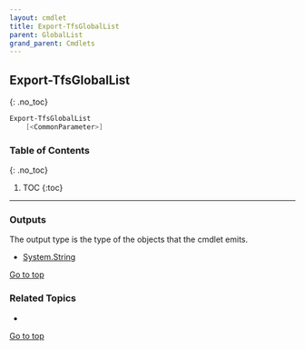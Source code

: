 ```yaml
---
layout: cmdlet
title: Export-TfsGlobalList
parent: GlobalList
grand_parent: Cmdlets
---
```

## Export-TfsGlobalList
{: .no_toc}



```powershell
Export-TfsGlobalList
    [<CommonParameter>]

```

### Table of Contents
{: .no_toc}

1. TOC
{:toc}

-----

### Outputs

The output type is the type of the objects that the cmdlet emits.

* [System.String](https://docs.microsoft.com/en-us/dotnet/api/System.String)

[Go to top](#export-tfsgloballist)

### Related Topics

* 


[Go to top](#export-tfsgloballist)

